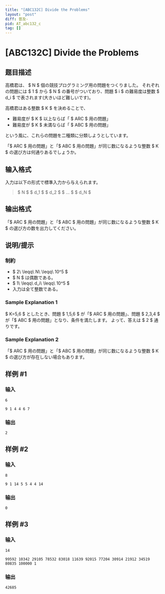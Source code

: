 ```yaml
---
title: "[ABC132C] Divide the Problems"
layout: "post"
diff: 普及-
pid: AT_abc132_c
tag: []
---
```


# [ABC132C] Divide the Problems

## 题目描述

[problemUrl]: https://atcoder.jp/contests/abc132/tasks/abc132_c

高橋君は、 $ N $ 個の競技プログラミング用の問題をつくりました。 それぞれの問題には $ 1 $ から $ N $ の番号がついており、問題 $ i $ の難易度は整数 $ d_i $ で表されます(大きいほど難しいです)。

高橋君はある整数 $ K $ を決めることで、

- 難易度が $ K $ 以上ならば「 $ ARC $ 用の問題」
- 難易度が $ K $ 未満ならば「 $ ABC $ 用の問題」

という風に、これらの問題を二種類に分類しようとしています。

「$ ARC $ 用の問題」と「$ ABC $ 用の問題」が同じ数になるような整数 $ K $ の選び方は何通りあるでしょうか。

## 输入格式

入力は以下の形式で標準入力から与えられます。

> $ N $ $ d_1 $ $ d_2 $ $ ... $ $ d_N $

## 输出格式

「$ ARC $ 用の問題」と「$ ABC $ 用の問題」が同じ数になるような整数 $ K $ の選び方の数を出力してください。

## 说明/提示

### 制約

- $ 2\ \leqq\ N\ \leqq\ 10^5 $
- $ N $ は偶数である。
- $ 1\ \leqq\ d_i\ \leqq\ 10^5 $
- 入力は全て整数である。

### Sample Explanation 1

$ K=5,6 $ としたとき、問題 $ 1,5,6 $ が「$ ARC $ 用の問題」、問題 $ 2,3,4 $ が「$ ABC $ 用の問題」となり、条件を満たします。 よって、答えは $ 2 $ 通りです。

### Sample Explanation 2

「$ ARC $ 用の問題」と「$ ABC $ 用の問題」が同じ数になるような整数 $ K $ の選び方が存在しない場合もあります。

## 样例 #1

### 输入

```
6
9 1 4 4 6 7
```

### 输出

```
2
```

## 样例 #2

### 输入

```
8
9 1 14 5 5 4 4 14
```

### 输出

```
0
```

## 样例 #3

### 输入

```
14
99592 10342 29105 78532 83018 11639 92015 77204 30914 21912 34519 80835 100000 1
```

### 输出

```
42685
```

